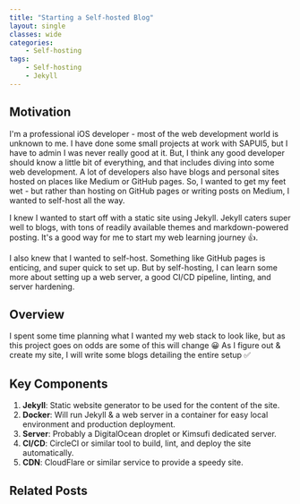 ```yaml
---
title: "Starting a Self-hosted Blog"
layout: single
classes: wide
categories: 
    - Self-hosting
tags:
    - Self-hosting
    - Jekyll
---
```


## Motivation

I'm a professional iOS developer - most of the web development world is unknown to me. I have done some small projects at work with SAPUI5, but I have to admin I was never really good at it. But, I think any good developer should know a little bit of everything, and that includes diving into some web development. A lot of developers also have blogs and personal sites hosted on places like Medium or GitHub pages. So, I wanted to get my feet wet - but rather than hosting on GitHub pages or writing posts on Medium, I wanted to self-host all the way.

I knew I wanted to start off with a static site using Jekyll. Jekyll caters super well to blogs, with tons of readily available themes and markdown-powered posting. It's a good way for me to start my web learning journey 👍.

I also knew that I wanted to self-host. Something like GitHub pages is enticing, and super quick to set up. But by self-hosting, I can learn some more about setting up a web server, a good CI/CD pipeline, linting, and server hardening.

## Overview

I spent some time planning what I wanted my web stack to look like, but as this project goes on odds are some of this will change 😀
As I figure out & create my site, I will write some blogs detailing the entire setup ✅

## Key Components

1. __Jekyll__: Static website generator to be used for the content of the site.
2. __Docker__: Will run Jekyll & a web server in a container for easy local environment and production deployment.
3. __Server__: Probably a DigitalOcean droplet or Kimsufi dedicated server.
4. __CI/CD__: CircleCI or similar tool to build, lint, and deploy the site automatically.
5. __CDN__: CloudFlare or similar service to provide a speedy site.

## Related Posts


